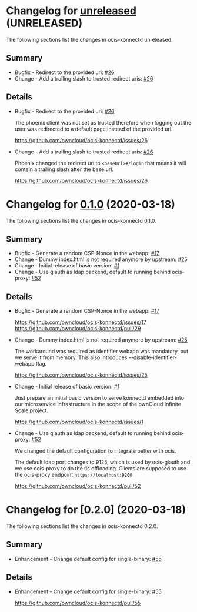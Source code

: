 # Changelog for [unreleased] (UNRELEASED)

The following sections list the changes in ocis-konnectd unreleased.

[unreleased]: https://github.com/owncloud/ocis-konnectd/compare/v0.1.0...master

## Summary

* Bugfix - Redirect to the provided uri: [#26](https://github.com/owncloud/ocis-konnectd/issues/26)
* Change - Add a trailing slash to trusted redirect uris: [#26](https://github.com/owncloud/ocis-konnectd/issues/26)

## Details

* Bugfix - Redirect to the provided uri: [#26](https://github.com/owncloud/ocis-konnectd/issues/26)

   The phoenix client was not set as trusted therefore when logging out the user was redirected to a
   default page instead of the provided url.

   https://github.com/owncloud/ocis-konnectd/issues/26


* Change - Add a trailing slash to trusted redirect uris: [#26](https://github.com/owncloud/ocis-konnectd/issues/26)

   Phoenix changed the redirect uri to `<baseUrl>#/login` that means it will contain a trailing
   slash after the base url.

   https://github.com/owncloud/ocis-konnectd/issues/26

# Changelog for [0.1.0] (2020-03-18)

The following sections list the changes in ocis-konnectd 0.1.0.

[0.1.0]: https://github.com/owncloud/ocis-konnectd/compare/v0.2.0...v0.1.0

[0.1.0]: https://github.com/owncloud/ocis-konnectd/compare/66337bb4dad4a3202880323adf7a51a1a3bb4085...v0.1.0

## Summary

* Bugfix - Generate a random CSP-Nonce in the webapp: [#17](https://github.com/owncloud/ocis-konnectd/issues/17)
* Change - Dummy index.html is not required anymore by upstream: [#25](https://github.com/owncloud/ocis-konnectd/issues/25)
* Change - Initial release of basic version: [#1](https://github.com/owncloud/ocis-konnectd/issues/1)
* Change - Use glauth as ldap backend, default to running behind ocis-proxy: [#52](https://github.com/owncloud/ocis-konnectd/pull/52)

## Details

* Bugfix - Generate a random CSP-Nonce in the webapp: [#17](https://github.com/owncloud/ocis-konnectd/issues/17)

   https://github.com/owncloud/ocis-konnectd/issues/17
   https://github.com/owncloud/ocis-konnectd/pull/29


* Change - Dummy index.html is not required anymore by upstream: [#25](https://github.com/owncloud/ocis-konnectd/issues/25)

   The workaround was required as identifier webapp was mandatory, but we serve it from memory.
   This also introduces --disable-identifier-webapp flag.

   https://github.com/owncloud/ocis-konnectd/issues/25


* Change - Initial release of basic version: [#1](https://github.com/owncloud/ocis-konnectd/issues/1)

   Just prepare an initial basic version to serve konnectd embedded into our microservice
   infrastructure in the scope of the ownCloud Infinite Scale project.

   https://github.com/owncloud/ocis-konnectd/issues/1


* Change - Use glauth as ldap backend, default to running behind ocis-proxy: [#52](https://github.com/owncloud/ocis-konnectd/pull/52)

   We changed the default configuration to integrate better with ocis.

   The default ldap port changes to 9125, which is used by ocis-glauth and we use ocis-proxy to do
   the tls offloading. Clients are supposed to use the ocis-proxy endpoint
   `https://localhost:9200`

   https://github.com/owncloud/ocis-konnectd/pull/52

# Changelog for [0.2.0] (2020-03-18)

The following sections list the changes in ocis-konnectd 0.2.0.

## Summary

* Enhancement - Change default config for single-binary: [#55](https://github.com/owncloud/ocis-konnectd/pull/55)

## Details

* Enhancement - Change default config for single-binary: [#55](https://github.com/owncloud/ocis-konnectd/pull/55)

   https://github.com/owncloud/ocis-konnectd/pull/55

